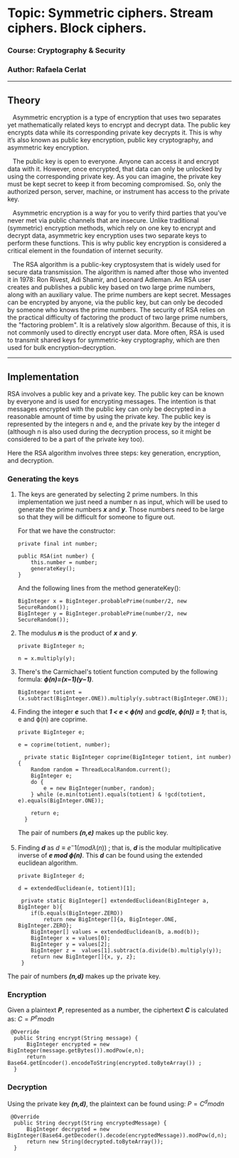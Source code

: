 # Topic: Symmetric ciphers. Stream ciphers. Block ciphers.

### Course: Cryptography & Security
### Author: Rafaela Cerlat

----

## Theory
&nbsp;&nbsp; Asymmetric encryption is a type of encryption that uses two separates yet mathematically related keys to encrypt and decrypt data. The public key encrypts data while its corresponding private key decrypts it. This is why it’s also known as public key encryption, public key cryptography, and asymmetric key encryption.
  
&nbsp;&nbsp; The public key is open to everyone. Anyone can access it and encrypt data with it. However, once encrypted, that data can only be unlocked by using the corresponding private key. As you can imagine, the private key must be kept secret to keep it from becoming compromised. So, only the authorized person, server, machine, or instrument has access to the private key.
  
&nbsp;&nbsp; Asymmetric encryption is a way for you to verify third parties that you’ve never met via public channels that are insecure. Unlike traditional (symmetric) encryption methods, which rely on one key to encrypt and decrypt data, asymmetric key encryption uses two separate keys to perform these functions. This is why public key encryption is considered a critical element in the foundation of internet security.

&nbsp;&nbsp; The RSA algorithm  is a public-key cryptosystem that is widely used for secure data transmission. The algorithm is named after those who invented it in 1978: Ron Rivest, Adi Shamir, and Leonard Adleman. An RSA user creates and publishes a public key based on two large prime numbers, along with an auxiliary value. The prime numbers are kept secret. Messages can be encrypted by anyone, via the public key, but can only be decoded by someone who knows the prime numbers. The security of RSA relies on the practical difficulty of factoring the product of two large prime numbers, the "factoring problem". It is a relatively slow algorithm. Because of this, it is not commonly used to directly encrypt user data. More often, RSA is used to transmit shared keys for symmetric-key cryptography, which are then used for bulk encryption–decryption.

----
## Implementation
RSA involves a public key and a private key. The public key can be known by everyone and is used for encrypting messages. The intention is that messages encrypted with the public key can only be decrypted in a reasonable amount of time by using the private key. The public key is represented by the integers n and e, and the private key by the integer d (although n is also used during the decryption process, so it might be considered to be a part of the private key too). 
  
  Here the RSA algorithm involves three steps: key generation, encryption, and decryption.

### Generating the keys
1. The keys are generated by selecting 2 prime numbers. In this implementation we just need a number n as input, which will be used to generate the prime numbers 
<em><strong>x</strong></em> and <em><strong>y</strong></em>. 
Those numbers need to be large so that they will be difficult for someone to figure out.
  
    For that we have the constructor:
    ```
    private final int number;

    public RSA(int number) {
        this.number = number;
        generateKey();
    }
    ```
    And the following lines from the method generateKey():
    ```
    BigInteger x = BigInteger.probablePrime(number/2, new SecureRandom());
    BigInteger y = BigInteger.probablePrime(number/2, new SecureRandom());
    ```
2. The modulus <em><strong>n</strong></em> is the product of <em><strong>x</strong></em> and <em><strong>y</strong></em>.
    ```
    private BigInteger n;
    
    n = x.multiply(y);
    ```
3. There's the Carmichael's totient function computed by the following formula: <em><strong>ϕ(n)=(x−1)(y−1)</strong></em>.
    ```
    BigInteger totient = (x.subtract(BigInteger.ONE)).multiply(y.subtract(BigInteger.ONE));
    ```
4. Finding the integer <em><strong>e</strong></em> such that <em><strong>1 < e < ϕ(n)</strong></em> and <em><strong>gcd(e, ϕ(n)) = 1</strong></em>; that is, e and ϕ(n) are coprime.
    ```
    private BigInteger e;
    
    e = coprime(totient, number);
    
      private static BigInteger coprime(BigInteger totient, int number){
        Random random = ThreadLocalRandom.current();
        BigInteger e;
        do {
            e = new BigInteger(number, random);
        } while (e.min(totient).equals(totient) & !gcd(totient, e).equals(BigInteger.ONE));

        return e;
      }
    ```
    The pair of numbers <em><strong>(n,e)</strong></em> makes up the public key.
5. Finding <em><strong>d</strong></em> as $d ≡ e^−1 (mod λ(n))$ ; that is, <em><strong>d</strong></em> is the modular multiplicative inverse of <em><strong>e mod ϕ(n)</strong></em>. 
  This <em><strong>d</strong></em> can be found using the extended euclidean algorithm. 
    ```
    private BigInteger d;
    
    d = extendedEuclidean(e, totient)[1];
    
     private static BigInteger[] extendedEuclidean(BigInteger a, BigInteger b){
        if(b.equals(BigInteger.ZERO))
            return new BigInteger[]{a, BigInteger.ONE, BigInteger.ZERO};
        BigInteger[] values = extendedEuclidean(b, a.mod(b));
        BigInteger x = values[0];
        BigInteger y = values[2];
        BigInteger z =  values[1].subtract(a.divide(b).multiply(y));
        return new BigInteger[]{x, y, z};
     }
    ```
  The pair of numbers <em><strong>(n,d)</strong></em> makes up the private key.

### Encryption
  Given a plaintext <em><strong>P</strong></em>, represented as a number, the ciphertext <em><strong>C</strong></em> is calculated as: 
  $C = P^e mod n$
  ```
   @Override
    public String encrypt(String message) {
        BigInteger encrypted = new BigInteger(message.getBytes()).modPow(e,n);
        return  Base64.getEncoder().encodeToString(encrypted.toByteArray()) ;
    }
   ```
### Decryption
  Using the private key <em><strong>(n,d)</strong></em>, the plaintext can be found using:
  $P = C^d mod n$
  ```
   @Override
    public String decrypt(String encryptedMessage) {
        BigInteger decrypted = new BigInteger(Base64.getDecoder().decode(encryptedMessage)).modPow(d,n);
        return new String(decrypted.toByteArray());
    }
   ```
  
  
